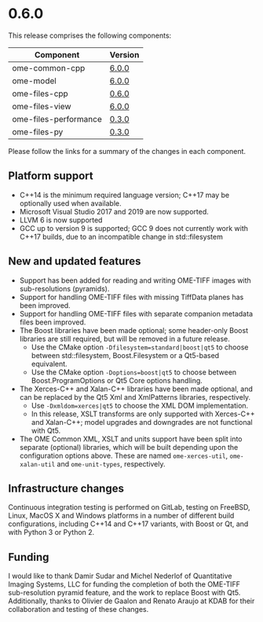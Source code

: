 # 0.6.0

This release comprises the following components:

| Component             | Version                                                                 |
| --------------------- | ----------------------------------------------------------------------- |
| ome-common-cpp        | [6.0.0](https://gitlab.com/codelibre/ome-common-cpp/tags/v6.0.0)        |
| ome-model             | [6.0.0](https://gitlab.com/codelibre/ome-model/tags/v6.0.0)             |
| ome-files-cpp         | [0.6.0](https://gitlab.com/codelibre/ome-files-cpp/tags/v0.6.0)         |
| ome-files-view        | [6.0.0](https://gitlab.com/codelibre/ome-files-view/tags/v6.0.0)        |
| ome-files-performance | [0.3.0](https://gitlab.com/codelibre/ome-files-performance/tags/v0.3.0) |
| ome-files-py          | [0.3.0](https://gitlab.com/codelibre/ome-files-py/tags/v0.3.0)          |

Please follow the links for a summary of the changes in each component.

## Platform support

* C++14 is the minimum required language version; C++17 may be
  optionally used when available.
* Microsoft Visual Studio 2017 and 2019 are now supported.
* LLVM 6 is now supported
* GCC up to version 9 is supported; GCC 9 does not currently work with
  C++17 builds, due to an incompatible change in std::filesystem

## New and updated features

* Support has been added for reading and writing OME-TIFF images with
  sub-resolutions (pyramids).
* Support for handling OME-TIFF files with missing TiffData planes has
  been improved.
* Support for handling OME-TIFF files with separate companion metadata
  files been improved.
* The Boost libraries have been made optional; some header-only Boost
  libraries are still required, but will be removed in a future
  release.
  * Use the CMake option `-Dfilesystem=standard|boost|qt5` to choose
    between std::filesystem, Boost.Filesystem or a Qt5-based
    equivalent.
  * Use the CMake option `-Doptions=boost|qt5` to choose between
    Boost.ProgramOptions or Qt5 Core options handling.
* The Xerces-C++ and Xalan-C++ libraries have been made optional, and
  can be replaced by the Qt5 Xml and XmlPatterns libraries,
  respectively.
  * Use `-Dxmldom=xerces|qt5` to choose the XML DOM
    implementation.
  * In this release, XSLT transforms are only supported with
    Xerces-C++ and Xalan-C++; model upgrades and downgrades are not
    functional with Qt5.
* The OME Common XML, XSLT and units support have been split into
  separate (optional) libraries, which will be built depending upon
  the configuration options above.  These are named `ome-xerces-util`,
  `ome-xalan-util` and `ome-unit-types`, respectively.

## Infrastructure changes

Continuous integration testing is performed on GitLab, testing on
FreeBSD, Linux, MacOS X and Windows platforms in a number of different
build configurations, including C++14 and C++17 variants, with Boost
or Qt, and with Python 3 or Python 2.

## Funding

I would like to thank Damir Sudar and Michel Nederlof of Quantitative
Imaging Systems, LLC for funding the completion of both the OME-TIFF
sub-resolution pyramid feature, and the work to replace Boost with
Qt5.  Additionally, thanks to Olivier de Gaalon and Renato Araujo at
KDAB for their collaboration and testing of these changes.
